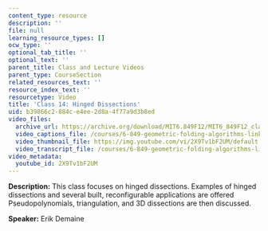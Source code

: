 ```yaml
---
content_type: resource
description: ''
file: null
learning_resource_types: []
ocw_type: ''
optional_tab_title: ''
optional_text: ''
parent_title: Class and Lecture Videos
parent_type: CourseSection
related_resources_text: ''
resource_index_text: ''
resourcetype: Video
title: 'Class 14: Hinged Dissections'
uid: b39866c2-884c-e4ee-2d8a-4f77a9d3b8ed
video_files:
  archive_url: https://archive.org/download/MIT6.849F12/MIT6_849F12_class14_300k.mp4
  video_captions_file: /courses/6-849-geometric-folding-algorithms-linkages-origami-polyhedra-fall-2012/25d7a225cb895a47a14807caec7d21d8_2X9Tv1bF2UM.vtt
  video_thumbnail_file: https://img.youtube.com/vi/2X9Tv1bF2UM/default.jpg
  video_transcript_file: /courses/6-849-geometric-folding-algorithms-linkages-origami-polyhedra-fall-2012/e767c37207038c3eda44245e13036951_2X9Tv1bF2UM.pdf
video_metadata:
  youtube_id: 2X9Tv1bF2UM
---
```


**Description:** This class focuses on hinged dissections. Examples of hinged dissections and several built, reconfigurable applications are offered Pseudopolynomials, triangulation, and 3D dissections are then discussed.

**Speaker:** Erik Demaine